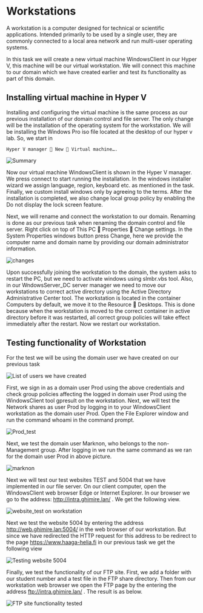 # Workstations
A workstation is a computer designed for technical or scientific applications. Intended primarily to be used by a single user, they are commonly connected to a local area network and run multi-user operating systems. 

In this task we will create a new virtual machine WindowsClient in our Hyper V, this machine will be our virtual workstation. We will connect this machine to our domain which we have created earlier and test its functionality as part of this domain. 

## Installing virtual machine in Hyper V

Installing and configuring the virtual machine is the same process as our previous installation of our domain control and file server. The only change will be the installation of the operating system for the workstation. We will be installing the Windows Pro iso file located at the desktop of our hyper v lab. So, we start in
      
    Hyper V manager  New  Virtual machine….
 
![Summary](https://github.com/user-attachments/assets/5754b909-46a0-4896-847c-6e1fc910bf36)

Now our virtual machine WindowsClient is shown in the Hyper V manager. We press connect to start running the installation. In the windows installer wizard we assign language, region, keyboard etc. as mentioned in the task. Finally, we custom install windows only by agreeing to the terms. After the installation is completed, we also change local group policy by enabling the Do not display the lock screen feature.

Next, we will rename and connect the workstation to our domain. Renaming is done as our previous task when renaming the domain control and file server. Right click on top of This PC   Properties  Change settings. In the System Properties windows button press Change, here we provide the computer name and domain name by providing our domain administrator information.
 
![changes](https://github.com/user-attachments/assets/53d1901a-c747-4d54-bbd2-50fd5219cef2)

Upon successfully joining the workstation to the domain, the system asks to restart the PC, but we need to activate windows using slmbr.vbs tool. Also, in our WndowsServer_DC server manager we need to move our workstations to correct active directory using the Active Directory Administrative Center tool. The workstation is located in the container Computers by default, we move it to the Resource  Desktops. This is done because when the workstation is moved to the correct container in active directory before it was restarted, all correct group policies will take effect immediately after the restart. Now we restart our workstation.

## Testing functionality of Workstation

For the test we will be using the domain user we have created on our previous task

 ![List of users we have created](https://github.com/user-attachments/assets/514ce870-3fb9-4bc0-90f7-7f5cc5de3926)

First, we sign in as a domain user Prod using the above credentials and check group policies affecting the logged in domain user Prod using the WindowsClient tool gpresult on the workstation. Next, we will test the Network shares as user Prod by logging in to your WindowsClient workstation as the domain user Prod. Open the File Explorer window and run the command whoami in the command prompt.
 
![Prod_test](https://github.com/user-attachments/assets/62557a15-8285-46cc-a95e-94e39fa1c229)

Next, we test the domain user Marknon, who belongs to the non-Management group. After logging in we run the same command as we ran for the domain user Prod in above picture.
 
![marknon](https://github.com/user-attachments/assets/18e1c23b-8ccf-4d96-a01c-9c0577ab0cea)

Next we will test our test websites TEST and 5004 that we have implemented in our file server. On our client computer, open the WindowsClient web browser Edge or Internet Explorer. In our browser we go to the address: http://intra.ghimire.lan/ . We get the following view.
 
![website_test on workstation](https://github.com/user-attachments/assets/8fc13f4b-2fb5-4313-b021-05acda7662ba)

Next we test the website 5004 by entering the address http://web.ghimire.lan:5004/ in the web browser of our workstation. But since we have redirected the HTTP request for this address to be redirect to the page  https://www.haaga-helia.fi in our previous task we get the following view
 
![Testing website 5004](https://github.com/user-attachments/assets/014346b2-93bf-4c20-b55e-52b023254b1a)

Finally, we test the functionality of our FTP site. First, we add a folder with our student number and a test file in the FTP share directory. Then from our workstation web browser we open the FTP page by the entering the address ftp://intra.ghimire.lan/ . The result is as below.
 
![FTP site functionality tested](https://github.com/user-attachments/assets/f43b286d-1223-47d6-b775-25a24eb8128a)
